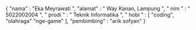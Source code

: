 {
     "nama" : "Eka Meyrawati ",
     "alamat" : " Way Kanan, Lampung ",
     " nim " : " 5022002004 ",
     " prodi " : " Teknik Informatika ",
     " hobi " : [
         "coding",
         "olahraga"
         "nge-game"
      ],
     "pembimbing" : "arik sofyan"
 }
